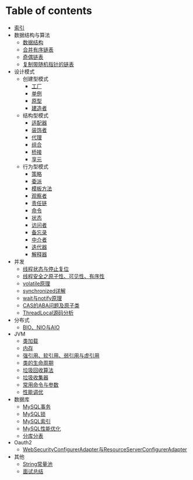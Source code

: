  # Table of contents

* [索引](README.md)
* 数据结构与算法
    * [数据结构](algorithm/dataStructure.md)
    * [合并有序链表](algorithm/mergeSortedList.md)
    * [奇偶链表](algorithm/oddEvenList.md)
    * [复制带随机指针的链表](algorithm/copyList.md)
* 设计模式
  * 创建型模式
  	* [工厂](designpatterns/creational/factory.md)
  	* [单例](designpatterns/creational/singleton.md)
  	* [原型](designpatterns/creational/prototype.md)
  	* [建造者](designpatterns/creational/builder.md)
  * 结构型模式
  	* [适配器](designpatterns/structure/adapter.md)
  	* [装饰者](designpatterns/structure/decorator.md)
  	* [代理](designpatterns/structure/proxy.md)
  	* [组合](designpatterns/structure/composite.md)
  	* [桥接](designpatterns/structure/bridge.md)
  	* [享元](designpatterns/structure/flyweight.md)
  * 行为型模式
  	* [策略](designpatterns/behavioral/strategy.md)
  	* [委派](designpatterns/behavioral/delegate.md)
  	* [模板方法](designpatterns/behavioral/templatemethod.md)
  	* [观察者](designpatterns/behavioral/observer.md)
  	* [责任链](designpatterns/behavioral/responsibilitychain.md)
  	* [命令](designpatterns/behavioral/command.md)
  	* [状态](designpatterns/behavioral/state.md)
  	* [访问者](designpatterns/behavioral/visitor.md)
  	* [备忘录](designpatterns/behavioral/memento.md)
  	* [中介者](designpatterns/behavioral/mediator.md)
  	* [迭代器](designpatterns/behavioral/iterator.md)
  	* [解释器](designpatterns/behavioral/interpreter.md)
* 并发
    * [线程状态与停止复位](concurrency/threadstate.md)
    * [线程安全之原子性、可见性、有序性](concurrency/threadSecurity.md)
    * [volatile原理](concurrency/volatile.md)
    * [synchronized详解](concurrency/synchronized.md)
    * [wait与notify原理](concurrency/wait&notify.md)
    * [CAS的ABA问题及原子类](concurrency/cas&atomic.md)
    * [ThreadLocal源码分析](concurrency/threadLocal.md)
* 分布式
    * [BIO、NIO与AIO](distributed/BIO、NIO、AIO.md)
* JVM
    * [类加载](jvm/classload.md)
    * [内存](jvm/memory.md)
    * [强引用、软引用、弱引用与虚引用](jvm/reference.md)
    * [类的生命周期](jvm/lifecycle.md)
    * [垃圾回收算法](jvm/gcAlgorithm.md)
    * [垃圾收集器](jvm/gcr.md)
    * [常用命令与参数](jvm/command&args.md)
    * [性能调优](jvm/tunning.md)
* 数据库
    * [MySQL事务](db/mysqltransaction.md)
    * [MySQL锁](db/mysqllock.md)
    * [MySQL索引](db/mysqlindex.md)
    * [MySQL性能优化](db/mysqltunning.md)
    * [分库分表](db/subdb&table.md)
* Oauth2
  * [WebSecurityConfigurerAdapter与ResourceServerConfigurerAdapter](oauth2/websecurityconfigureradapter-yu-resourceserverconfigureradapter.md)
* 其他
  * [String常量池](other/StringConstantPool.md)
  * [面试总结](other/interview.md)
